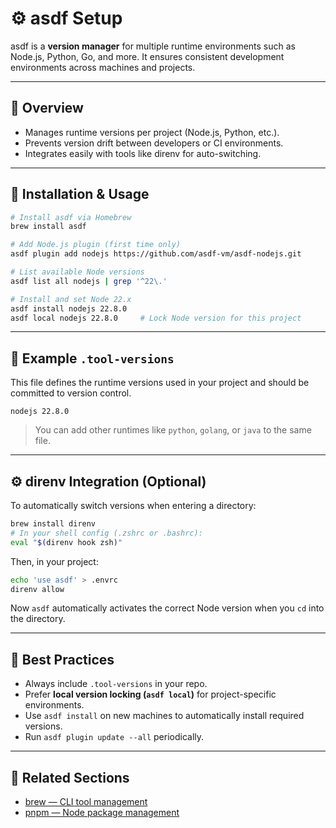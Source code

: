 
# ⚙️ asdf Setup

asdf is a **version manager** for multiple runtime environments such as Node.js, Python, Go, and more. It ensures consistent development environments across machines and projects.

---

## 🧭 Overview

* Manages runtime versions per project (Node.js, Python, etc.).
* Prevents version drift between developers or CI environments.
* Integrates easily with tools like direnv for auto-switching.

---

## 🚀 Installation & Usage

```bash
# Install asdf via Homebrew
brew install asdf

# Add Node.js plugin (first time only)
asdf plugin add nodejs https://github.com/asdf-vm/asdf-nodejs.git

# List available Node versions
asdf list all nodejs | grep '^22\.'

# Install and set Node 22.x
asdf install nodejs 22.8.0
asdf local nodejs 22.8.0     # Lock Node version for this project
```

---

## 📄 Example `.tool-versions`

This file defines the runtime versions used in your project and should be committed to version control.

```
nodejs 22.8.0
```

> You can add other runtimes like `python`, `golang`, or `java` to the same file.

---

## ⚙️ direnv Integration (Optional)

To automatically switch versions when entering a directory:

```bash
brew install direnv
# In your shell config (.zshrc or .bashrc):
eval "$(direnv hook zsh)"
```

Then, in your project:

```bash
echo 'use asdf' > .envrc
direnv allow
```

Now `asdf` automatically activates the correct Node version when you `cd` into the directory.

---

## 🧩 Best Practices

* Always include `.tool-versions` in your repo.
* Prefer **local version locking (`asdf local`)** for project-specific environments.
* Use `asdf install` on new machines to automatically install required versions.
* Run `asdf plugin update --all` periodically.

---

## 🔗 Related Sections

* [brew — CLI tool management](../brew/README.md)
* [pnpm — Node package management](../pnpm/README.md)
